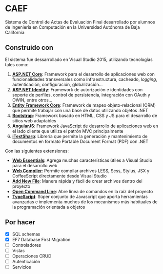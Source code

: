 # CAEF
Sistema de Control de Actas de Evaluación Final desarrollado por alumnos de Ingeniería en Computación en la Universidad Autónoma de Baja California

## Construido con
El sistema fue dessarrollado en Visual Studio 2015, utilizando tecnologías tales como:
1. [**ASP.NET Core**](https://www.asp.net/core): Framework para el desarrollo de aplicaciones web con funcionalidades transversales como infraestructura, cacheado, _logging_, autenticación, configuración, globalización...
2. [**ASP.NET Identity**](https://www.asp.net/identity): Framework de autorización e identidades con soporte de perfiles, control de persistencia, integración con OAuth y OWIN, entre otros...
3. [**Entity Framework Core**](https://docs.microsoft.com/en-us/ef/core/): Framework de mapeo objeto-relacional (ORM) que permite trabajar con una base de datos utilizando objetos .NET
4. [**Bootstrap**](http://getbootstrap.com/): Framework basado en HTML, CSS y JS para el desarrollo de sitios web adaptables
5. [**AngularJS**](https://angularjs.org/): Framework JavaScript de desarrollo de aplicaciones web en el lado cliente que utiliza el patrón MVC principalmente
6. [**iTextSharp**](https://www.nuget.org/packages/iTextSharp/): Librería que permite la generación y mantenimiento de documentos en formato Portable Document Format (PDF) con .NET

Con las siguientes extensiones:
- [**Web Essentials**](https://marketplace.visualstudio.com/items?itemName=MadsKristensen.WebEssentials20135): Agrega muchas características útiles a Visual Studio para el desarrollo web
- [**Web Compiler**](https://marketplace.visualstudio.com/items?itemName=MadsKristensen.WebCompiler): Permite compilar archivos LESS, Scss, Stylus, JSX y CoffeeScript directamente desde Visual Studio
- [**Add New File**](https://marketplace.visualstudio.com/items?itemName=MadsKristensen.AddNewFile): Manera rápida y fácil de crear archivos dentro del proyecto
- [**Open Command Line**](https://marketplace.visualstudio.com/items?itemName=MadsKristensen.OpenCommandLine): Abre línea de comandos en la raíz del proyecto
- [**TypeScript**](https://marketplace.visualstudio.com/items?itemName=TypeScriptTeam.TypeScript22forVisualStudio2015): Súper conjunto de Javascript que aporta herramientas avanzadas e implementa muchos de los mecanismos más habituales de la programación orientada a objetos

## Por hacer
- [X] SQL schemas
- [X] EF7 Database First Migration
- [ ] Controladores
- [ ] Vistas
- [ ] Operaciones CRUD
- [ ] Autenticación
- [ ] Servicios